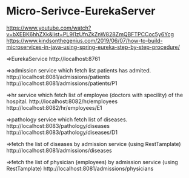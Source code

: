 # Micro-Serivce-EurekaServer

https://www.youtube.com/watch?v=bXEBK6hhZXk&list=PL9l1zUfnZkZnW828ZmQBFTPCCoc5y6Ycg
https://www.kindsonthegenius.com/2019/06/07/how-to-build-microservices-in-java-using-spring-eureka-step-by-step-procedure/

=>EurekaService
http://localhost:8761

=>admission service which fetch list patients has admited.
http://localhost:8081/admissions/patients
http://localhost:8081/admissions/patients/P1

=>hr service which fetch list of employee (doctors with specility) of the hospital.
http://localhost:8082/hr/employees
http://localhost:8082/hr/employees/E1

=>pathology service which fetch list of diseases.
http://localhost:8083/pathology/diseases
http://localhost:8083/pathology/diseases/D1

=>fetch the list of diseases by admission service (using RestTamplate)
http://localhost:8081/admissions/diseases

=>fetch the list of physician (employees) by admission service (using RestTamplate)
http://localhost:8081/admissions/physicians
